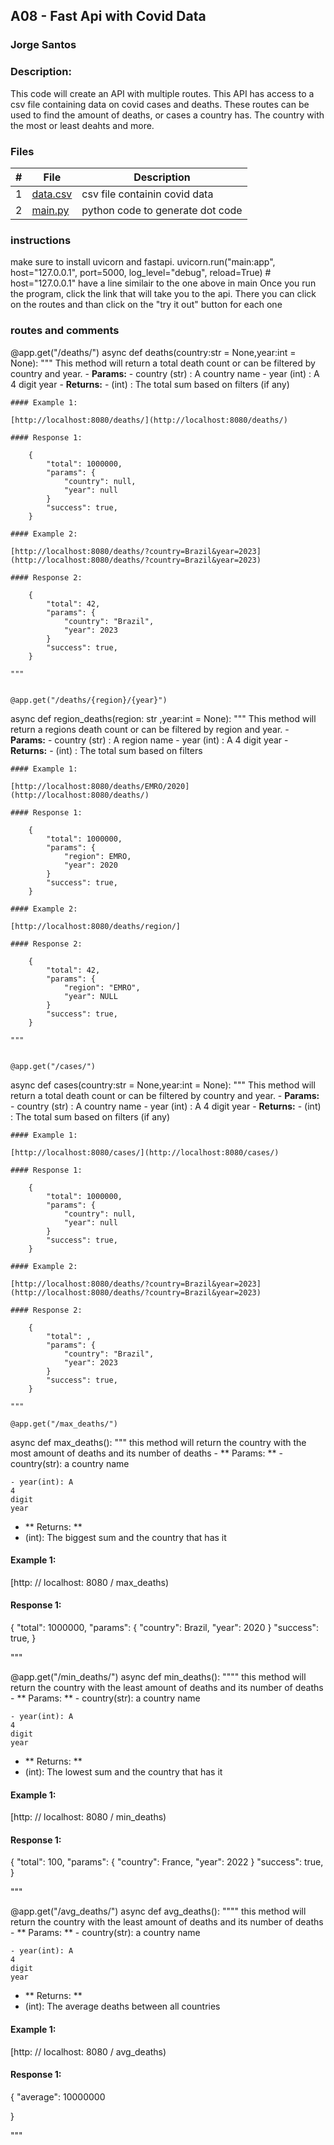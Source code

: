 ## A08 - Fast Api with Covid Data
### Jorge Santos
### Description:

This code will create an API with multiple routes. This API has access to a csv file containing data on covid cases and deaths. 
These routes can be used to find the amount of deaths, or cases a country has. 
The country with the most or least deahts and more.


### Files

|   #   | File            | Description                                        |
| :---: | --------------- | -------------------------------------------------- |
|   1   | [data.csv](https://github.com/jorcsan/4883-SoftwareTools-Santos/blob/main/Assignments/A08/data.csv)| csv file containin covid data     |
|   2   |  [main.py](https://github.com/jorcsan/4883-SoftwareTools-Santos/blob/main/Assignments/A08/main-8.py) | python code to generate dot code    |



### instructions

make sure to install uvicorn and fastapi.
uvicorn.run("main:app", host="127.0.0.1", port=5000, log_level="debug", reload=True)  # host="127.0.0.1"
have a line similair to the one above in main
Once you run the program, click the link that will take you to the api.
There you can click on the routes and than click on the "try it out"  button for each one

### routes and comments

@app.get("/deaths/")
async def deaths(country:str = None,year:int = None):
    """
    This method will return a total death count or can be filtered by country and year.
    - **Params:**
      - country (str) : A country name
      - year (int) : A 4 digit year
    - **Returns:**
      - (int) : The total sum based on filters (if any)

    #### Example 1:

    [http://localhost:8080/deaths/](http://localhost:8080/deaths/)

    #### Response 1:

        {
            "total": 1000000,
            "params": {
                "country": null,
                "year": null
            }
            "success": true,
        }

    #### Example 2:

    [http://localhost:8080/deaths/?country=Brazil&year=2023](http://localhost:8080/deaths/?country=Brazil&year=2023)

    #### Response 2:

        {
            "total": 42,
            "params": {
                "country": "Brazil",
                "year": 2023
            }
            "success": true,
        }

    """


    @app.get("/deaths/{region}/{year}")
async def region_deaths(region: str ,year:int = None):
    """
    This method will return a regions death count or can be filtered by region and year.
    - **Params:**
      - country (str) : A region name
      - year (int) : A 4 digit year
    - **Returns:**
      - (int) : The total sum based on filters 

    #### Example 1:

    [http://localhost:8080/deaths/EMRO/2020](http://localhost:8080/deaths/)

    #### Response 1:

        {
            "total": 1000000,
            "params": {
                "region": EMRO,
                "year": 2020
            }
            "success": true,
        }

    #### Example 2:

    [http://localhost:8080/deaths/region/]

    #### Response 2:

        {
            "total": 42,
            "params": {
                "region": "EMRO",
                "year": NULL
            }
            "success": true,
        }

    """


    @app.get("/cases/")
async def cases(country:str = None,year:int = None):
    """
    This method will return a total death count or can be filtered by country and year.
    - **Params:**
      - country (str) : A country name
      - year (int) : A 4 digit year
    - **Returns:**
      - (int) : The total sum based on filters (if any)

    #### Example 1:

    [http://localhost:8080/cases/](http://localhost:8080/cases/)

    #### Response 1:

        {
            "total": 1000000,
            "params": {
                "country": null,
                "year": null
            }
            "success": true,
        }

    #### Example 2:

    [http://localhost:8080/deaths/?country=Brazil&year=2023](http://localhost:8080/deaths/?country=Brazil&year=2023)

    #### Response 2:

        {
            "total": ,
            "params": {
                "country": "Brazil",
                "year": 2023
            }
            "success": true,
        }

    """

    @app.get("/max_deaths/")
async def max_deaths():
    """
    this method will return the country with the most amount of deaths and its number of deaths
    - ** Params: **
    - country(str): a country name

    - year(int): A
    4
    digit
    year


- ** Returns: **
- (int): The biggest sum and the country that has it


#### Example 1:

[http: // localhost: 8080 / max_deaths)

#### Response 1:

{
    "total": 1000000,
    "params": {
        "country": Brazil,
        "year": 2020
    }
    "success": true,
}




"""


@app.get("/min_deaths/")
async def min_deaths():
    """"
    this method will return the country with the least amount of deaths and its number of deaths
    - ** Params: **
    - country(str): a country name

    - year(int): A
    4
    digit
    year


- ** Returns: **
- (int): The lowest sum and the country that has it


#### Example 1:

[http: // localhost: 8080 / min_deaths)

#### Response 1:

{
    "total": 100,
    "params": {
        "country": France,
        "year": 2022
    }
    "success": true,
}




"""


@app.get("/avg_deaths/")
async def avg_deaths():
    """"
    this method will return the country with the least amount of deaths and its number of deaths
    - ** Params: **
    - country(str): a country name

    - year(int): A
    4
    digit
    year


- ** Returns: **
- (int): The average deaths between all countries


#### Example 1:

[http: // localhost: 8080 / avg_deaths)

#### Response 1:

{
    "average": 10000000

}




"""
